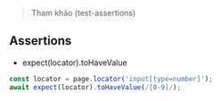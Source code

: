 > Tham khảo (test-assertions)

## Assertions

- expect(locator).toHaveValue

```javascript
const locator = page.locator('input[type=number]');
await expect(locator).toHaveValue(/[0-9]/);
```
